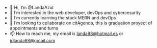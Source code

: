 - 👋 Hi, I’m @LandaAzul
- 👀 I’m interested in the web developer, devOps and cybercesurity
- 🌱 I’m currently learning the stack MERN and devOps
- 💞️ I’m looking to collaborate on citAgenda, this is graduation proyect of appointments and turns
- 📫 How to reach me, my email is landa98@hotmail.es or jdlanda98@gmail.com

<!---
LandaAzul/LandaAzul is a ✨ special ✨ repository because its `README.md` (this file) appears on your GitHub profile.
You can click the Preview link to take a look at your changes.
--->
